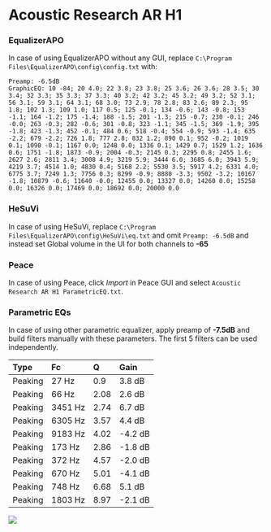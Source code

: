 # Acoustic Research AR H1

### EqualizerAPO
In case of using EqualizerAPO without any GUI, replace `C:\Program Files\EqualizerAPO\config\config.txt`
with:
```
Preamp: -6.5dB
GraphicEQ: 10 -84; 20 4.0; 22 3.8; 23 3.8; 25 3.6; 26 3.6; 28 3.5; 30 3.4; 32 3.3; 35 3.3; 37 3.3; 40 3.2; 42 3.2; 45 3.2; 49 3.2; 52 3.1; 56 3.1; 59 3.1; 64 3.1; 68 3.0; 73 2.9; 78 2.8; 83 2.6; 89 2.3; 95 1.8; 102 1.3; 109 1.0; 117 0.5; 125 -0.1; 134 -0.6; 143 -0.8; 153 -1.1; 164 -1.2; 175 -1.4; 188 -1.5; 201 -1.3; 215 -0.7; 230 -0.1; 246 -0.0; 263 -0.3; 282 -0.6; 301 -0.8; 323 -1.1; 345 -1.5; 369 -1.9; 395 -1.8; 423 -1.3; 452 -0.1; 484 0.6; 518 -0.4; 554 -0.9; 593 -1.4; 635 -2.2; 679 -2.2; 726 1.8; 777 2.8; 832 1.2; 890 0.1; 952 -0.2; 1019 0.1; 1090 -0.1; 1167 0.0; 1248 0.0; 1336 0.1; 1429 0.7; 1529 1.2; 1636 0.6; 1751 -1.8; 1873 -0.9; 2004 -0.3; 2145 0.3; 2295 0.8; 2455 1.6; 2627 2.6; 2811 3.4; 3008 4.9; 3219 5.9; 3444 6.0; 3685 6.0; 3943 5.9; 4219 3.7; 4514 1.0; 4830 0.4; 5168 2.2; 5530 3.5; 5917 4.2; 6331 4.0; 6775 3.7; 7249 1.3; 7756 0.3; 8299 -0.9; 8880 -3.3; 9502 -3.2; 10167 -1.8; 10879 -0.6; 11640 -0.0; 12455 0.0; 13327 0.0; 14260 0.0; 15258 0.0; 16326 0.0; 17469 0.0; 18692 0.0; 20000 0.0
```

### HeSuVi
In case of using HeSuVi, replace `C:\Program Files\EqualizerAPO\config\HeSuVi\eq.txt` and omit `Preamp:
-6.5dB` and instead set Global volume in the UI for both channels to **-65**

### Peace
In case of using Peace, click *Import* in Peace GUI and select `Acoustic Research AR H1 ParametricEQ.txt`.

### Parametric EQs
In case of using other parametric equalizer, apply preamp of **-7.5dB** and build filters manually with
these parameters. The first 5 filters can be used independently.

| Type    | Fc      |    Q | Gain    |
|:--------|:--------|:-----|:--------|
| Peaking | 27 Hz   | 0.9  | 3.8 dB  |
| Peaking | 66 Hz   | 2.08 | 2.6 dB  |
| Peaking | 3451 Hz | 2.74 | 6.7 dB  |
| Peaking | 6305 Hz | 3.57 | 4.4 dB  |
| Peaking | 9183 Hz | 4.02 | -4.2 dB |
| Peaking | 173 Hz  | 2.86 | -1.8 dB |
| Peaking | 372 Hz  | 4.57 | -2.0 dB |
| Peaking | 670 Hz  | 5.01 | -4.1 dB |
| Peaking | 748 Hz  | 6.68 | 5.1 dB  |
| Peaking | 1803 Hz | 8.97 | -2.1 dB |

![](https://raw.githubusercontent.com/jaakkopasanen/AutoEq/master/results/innerfidelity/sbaf-serious/Acoustic%20Research%20AR%20H1/Acoustic%20Research%20AR%20H1.png)